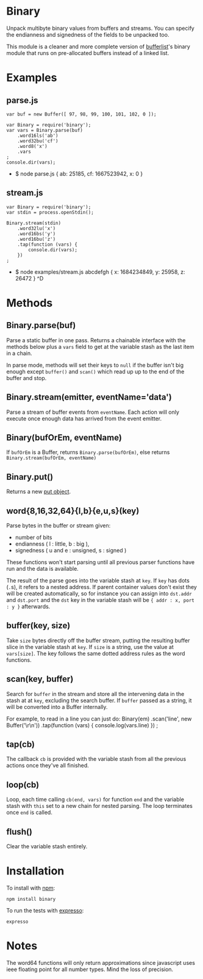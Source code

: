 Binary
======

Unpack multibyte binary values from buffers and streams.
You can specify the endianness and signedness of the fields to be unpacked too.

This module is a cleaner and more complete version of
[bufferlist](https://github.com/substack/node-bufferlist)'s binary module that
runs on pre-allocated buffers instead of a linked list.

Examples
========

parse.js
--------
    var buf = new Buffer([ 97, 98, 99, 100, 101, 102, 0 ]);
    
    var Binary = require('binary');
    var vars = Binary.parse(buf)
        .word16ls('ab')
        .word32bu('cf')
        .word8('x')
        .vars
    ;
    console.dir(vars);
-
    $ node parse.js
    { ab: 25185, cf: 1667523942, x: 0 }

stream.js
---------

    var Binary = require('binary');
    var stdin = process.openStdin();
    
    Binary.stream(stdin)
        .word32lu('x')
        .word16bs('y')
        .word16bu('z')
        .tap(function (vars) {
            console.dir(vars);
        })
    ;
-
    $ node examples/stream.js
    abcdefgh
    { x: 1684234849, y: 25958, z: 26472 }
    ^D

Methods
=======

Binary.parse(buf)
-----------------

Parse a static buffer in one pass. Returns a chainable interface with the
methods below plus a `vars` field to get at the variable stash as the last item
in a chain.

In parse mode, methods will set their keys to `null` if the buffer isn't big
enough except `buffer()` and `scan()` which read up up to the end of the buffer
and stop.

Binary.stream(emitter, eventName='data')
----------------------------------------

Parse a stream of buffer events from `eventName`. Each action will only execute
once enough data has arrived from the event emitter.

Binary(bufOrEm, eventName)
--------------------------

If `bufOrEm` is a Buffer, returns `Binary.parse(bufOrEm)`, else returns
`Binary.stream(bufOrEm, eventName)`

Binary.put()
------------

Returns a new [put object](http://github.com/substack/node-put).

word{8,16,32,64}{l,b}{e,u,s}(key)
----------------------------------

Parse bytes in the buffer or stream given:

* number of bits
* endianness ( l : little, b : big ),
* signedness ( u and e : unsigned, s : signed )

These functions won't start parsing until all previous parser functions have run
and the data is available.

The result of the parse goes into the variable stash at `key`.
If `key` has dots (`.`s), it refers to a nested address. If parent container
values don't exist they will be created automatically, so for instance you can
assign into `dst.addr` and `dst.port` and the `dst` key in the variable stash
will be `{ addr : x, port : y }` afterwards.

buffer(key, size)
-----------------

Take `size` bytes directly off the buffer stream, putting the resulting buffer
slice in the variable stash at `key`. If `size` is a string, use the value at
`vars[size]`. The key follows the same dotted address rules as the word
functions.

scan(key, buffer)
-----------------

Search for `buffer` in the stream and store all the intervening data in the
stash at at `key`, excluding the search buffer. If `buffer` passed as a string,
it will be converted into a Buffer internally.

For example, to read in a line you can just do:
    Binary(em)
        .scan('line', new Buffer('\r\n'))
        .tap(function (vars) {
            console.log(vars.line)
        })
    ;

tap(cb)
-------

The callback `cb` is provided with the variable stash from all the previous
actions once they've all finished.

loop(cb)
--------

Loop, each time calling `cb(end, vars)` for function `end` and the variable
stash with `this` set to a new chain for nested parsing. The loop terminates
once `end` is called.

flush()
-------

Clear the variable stash entirely.

Installation
============

To install with [npm](http://github.com/isaacs/npm):
 
    npm install binary

To run the tests with [expresso](http://github.com/visionmedia/expresso):

    expresso

Notes
=====

The word64 functions will only return approximations since javascript uses ieee
floating point for all number types. Mind the loss of precision.
